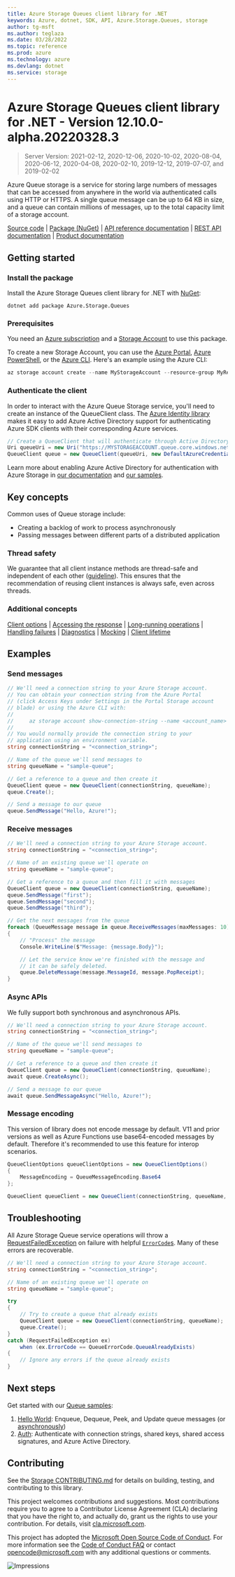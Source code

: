 ```yaml
---
title: Azure Storage Queues client library for .NET
keywords: Azure, dotnet, SDK, API, Azure.Storage.Queues, storage
author: tg-msft
ms.author: teglaza
ms.date: 03/28/2022
ms.topic: reference
ms.prod: azure
ms.technology: azure
ms.devlang: dotnet
ms.service: storage
---
```

# Azure Storage Queues client library for .NET - Version 12.10.0-alpha.20220328.3 


> Server Version: 2021-02-12, 2020-12-06, 2020-10-02, 2020-08-04, 2020-06-12, 2020-04-08, 2020-02-10, 2019-12-12, 2019-07-07, and 2019-02-02

Azure Queue storage is a service for storing large numbers of messages that 
can be accessed from anywhere in the world via authenticated calls using
HTTP or HTTPS.  A single queue message can be up to 64 KB in size, and a
queue can contain millions of messages, up to the total capacity limit of
a storage account.

[Source code][source] | [Package (NuGet)][package] | [API reference documentation][docs] | [REST API documentation][rest_docs] | [Product documentation][product_docs]

## Getting started

### Install the package

Install the Azure Storage Queues client library for .NET with [NuGet][nuget]:

```dotnetcli
dotnet add package Azure.Storage.Queues
```

### Prerequisites

You need an [Azure subscription][azure_sub] and a
[Storage Account][storage_account_docs] to use this package.

To create a new Storage Account, you can use the [Azure Portal][storage_account_create_portal],
[Azure PowerShell][storage_account_create_ps], or the [Azure CLI][storage_account_create_cli].
Here's an example using the Azure CLI:

```Powershell
az storage account create --name MyStorageAccount --resource-group MyResourceGroup --location westus --sku Standard_LRS
```

### Authenticate the client

In order to interact with the Azure Queue Storage service, you'll need to create an instance of the QueueClient class.  The [Azure Identity library][identity] makes it easy to add Azure Active Directory support for authenticating Azure SDK clients with their corresponding Azure services.

```C# Snippet:Azure_Storage_Queues_Samples_Sample01a_HelloWorld_IdentityAuth
// Create a QueueClient that will authenticate through Active Directory
Uri queueUri = new Uri("https://MYSTORAGEACCOUNT.queue.core.windows.net/QUEUENAME");
QueueClient queue = new QueueClient(queueUri, new DefaultAzureCredential());
```

Learn more about enabling Azure Active Directory for authentication with Azure Storage in [our documentation][storage_ad] and [our samples](#next-steps).

## Key concepts

Common uses of Queue storage include:

- Creating a backlog of work to process asynchronously
- Passing messages between different parts of a distributed application

### Thread safety
We guarantee that all client instance methods are thread-safe and independent of each other ([guideline](https://azure.github.io/azure-sdk/dotnet_introduction.html#dotnet-service-methods-thread-safety)). This ensures that the recommendation of reusing client instances is always safe, even across threads.

### Additional concepts
<!-- CLIENT COMMON BAR -->
[Client options](https://github.com/Azure/azure-sdk-for-net/blob/main/sdk/core/Azure.Core/README.md#configuring-service-clients-using-clientoptions) |
[Accessing the response](https://github.com/Azure/azure-sdk-for-net/blob/main/sdk/core/Azure.Core/README.md#accessing-http-response-details-using-responset) |
[Long-running operations](https://github.com/Azure/azure-sdk-for-net/blob/main/sdk/core/Azure.Core/README.md#consuming-long-running-operations-using-operationt) |
[Handling failures](https://github.com/Azure/azure-sdk-for-net/blob/main/sdk/core/Azure.Core/README.md#reporting-errors-requestfailedexception) |
[Diagnostics](https://github.com/Azure/azure-sdk-for-net/blob/main/sdk/core/Azure.Core/samples/Diagnostics.md) |
[Mocking](https://github.com/Azure/azure-sdk-for-net/blob/main/sdk/core/Azure.Core/README.md#mocking) |
[Client lifetime](https://devblogs.microsoft.com/azure-sdk/lifetime-management-and-thread-safety-guarantees-of-azure-sdk-net-clients/)
<!-- CLIENT COMMON BAR -->

## Examples

### Send messages

```C# Snippet:Azure_Storage_Queues_Samples_Sample01a_HelloWorld_SendMessage
// We'll need a connection string to your Azure Storage account.
// You can obtain your connection string from the Azure Portal
// (click Access Keys under Settings in the Portal Storage account
// blade) or using the Azure CLI with:
//
//     az storage account show-connection-string --name <account_name> --resource-group <resource_group>
//
// You would normally provide the connection string to your
// application using an environment variable.
string connectionString = "<connection_string>";

// Name of the queue we'll send messages to
string queueName = "sample-queue";

// Get a reference to a queue and then create it
QueueClient queue = new QueueClient(connectionString, queueName);
queue.Create();

// Send a message to our queue
queue.SendMessage("Hello, Azure!");
```

### Receive messages

```C# Snippet:Azure_Storage_Queues_Samples_Sample01a_HelloWorld_ReceiveMessages
// We'll need a connection string to your Azure Storage account.
string connectionString = "<connection_string>";

// Name of an existing queue we'll operate on
string queueName = "sample-queue";

// Get a reference to a queue and then fill it with messages
QueueClient queue = new QueueClient(connectionString, queueName);
queue.SendMessage("first");
queue.SendMessage("second");
queue.SendMessage("third");

// Get the next messages from the queue
foreach (QueueMessage message in queue.ReceiveMessages(maxMessages: 10).Value)
{
    // "Process" the message
    Console.WriteLine($"Message: {message.Body}");

    // Let the service know we're finished with the message and
    // it can be safely deleted.
    queue.DeleteMessage(message.MessageId, message.PopReceipt);
}
```

### Async APIs

We fully support both synchronous and asynchronous APIs.

```C# Snippet:Azure_Storage_Queues_Samples_Sample01b_HelloWorld_SendMessageAsync
// We'll need a connection string to your Azure Storage account.
string connectionString = "<connection_string>";

// Name of the queue we'll send messages to
string queueName = "sample-queue";

// Get a reference to a queue and then create it
QueueClient queue = new QueueClient(connectionString, queueName);
await queue.CreateAsync();

// Send a message to our queue
await queue.SendMessageAsync("Hello, Azure!");
```

### Message encoding

This version of library does not encode message by default. V11 and prior versions as well as Azure Functions use base64-encoded messages by default.
Therefore it's recommended to use this feature for interop scenarios.

```C# Snippet:Azure_Storage_Queues_Samples_Sample03_MessageEncoding_ConfigureMessageEncodingAsync
QueueClientOptions queueClientOptions = new QueueClientOptions()
{
    MessageEncoding = QueueMessageEncoding.Base64
};

QueueClient queueClient = new QueueClient(connectionString, queueName, queueClientOptions);
```

## Troubleshooting

All Azure Storage Queue service operations will throw a
[RequestFailedException][RequestFailedException] on failure with
helpful [`ErrorCode`s][error_codes].  Many of these errors are recoverable.

```C# Snippet:Azure_Storage_Queues_Samples_Sample01a_HelloWorld_Errors
// We'll need a connection string to your Azure Storage account.
string connectionString = "<connection_string>";

// Name of an existing queue we'll operate on
string queueName = "sample-queue";

try
{
    // Try to create a queue that already exists
    QueueClient queue = new QueueClient(connectionString, queueName);
    queue.Create();
}
catch (RequestFailedException ex)
    when (ex.ErrorCode == QueueErrorCode.QueueAlreadyExists)
{
    // Ignore any errors if the queue already exists
}
```

## Next steps

Get started with our [Queue samples][samples]:

1. [Hello World](https://github.com/Azure/azure-sdk-for-net/blob/main/sdk/storage/Azure.Storage.Queues/samples/Sample01a_HelloWorld.cs): Enqueue, Dequeue, Peek, and Update queue messages (or [asynchronously](https://github.com/Azure/azure-sdk-for-net/blob/main/sdk/storage/Azure.Storage.Queues/samples/Sample01b_HelloWorldAsync.cs))
2. [Auth](https://github.com/Azure/azure-sdk-for-net/blob/main/sdk/storage/Azure.Storage.Queues/samples/Sample02_Auth.cs): Authenticate with connection strings, shared keys, shared access signatures, and Azure Active Directory.

## Contributing

See the [Storage CONTRIBUTING.md][storage_contrib] for details on building,
testing, and contributing to this library.

This project welcomes contributions and suggestions.  Most contributions require
you to agree to a Contributor License Agreement (CLA) declaring that you have
the right to, and actually do, grant us the rights to use your contribution. For
details, visit [cla.microsoft.com][cla].

This project has adopted the [Microsoft Open Source Code of Conduct][coc].
For more information see the [Code of Conduct FAQ][coc_faq]
or contact [opencode@microsoft.com][coc_contact] with any
additional questions or comments.

![Impressions](https://azure-sdk-impressions.azurewebsites.net/api/impressions/azure-sdk-for-net%2Fsdk%2Fstorage%2FAzure.Storage.Queues%2FREADME.png)

<!-- LINKS -->
[source]: https://github.com/Azure/azure-sdk-for-net/tree/main/sdk/storage/Azure.Storage.Queues/src
[package]: https://www.nuget.org/packages/Azure.Storage.Queues/
[docs]: https://docs.microsoft.com/dotnet/api/azure.storage.queues
[rest_docs]: https://docs.microsoft.com/rest/api/storageservices/queue-service-rest-api
[product_docs]: https://docs.microsoft.com/azure/storage/queues/storage-queues-introduction
[nuget]: https://www.nuget.org/
[storage_account_docs]: https://docs.microsoft.com/azure/storage/common/storage-account-overview
[storage_account_create_ps]: https://docs.microsoft.com/azure/storage/common/storage-quickstart-create-account?tabs=azure-powershell
[storage_account_create_cli]: https://docs.microsoft.com/azure/storage/common/storage-quickstart-create-account?tabs=azure-cli
[storage_account_create_portal]: https://docs.microsoft.com/azure/storage/common/storage-quickstart-create-account?tabs=azure-portal
[azure_cli]: https://docs.microsoft.com/cli/azure
[azure_sub]: https://azure.microsoft.com/free/dotnet/
[identity]: https://github.com/Azure/azure-sdk-for-net/tree/main/sdk/identity/Azure.Identity/README.md
[storage_ad]: https://docs.microsoft.com/azure/storage/common/storage-auth-aad
[storage_ad_sample]: samples/Sample02c_Auth_ActiveDirectory.cs
[RequestFailedException]: https://github.com/Azure/azure-sdk-for-net/tree/main/sdk/core/Azure.Core/src/RequestFailedException.cs
[error_codes]: https://docs.microsoft.com/rest/api/storageservices/queue-service-error-codes
[samples]: https://github.com/Azure/azure-sdk-for-net/blob/main/sdk/storage/Azure.Storage.Queues/samples/
[storage_contrib]: https://github.com/Azure/azure-sdk-for-net/blob/main/sdk/storage/CONTRIBUTING.md
[cla]: https://cla.microsoft.com
[coc]: https://opensource.microsoft.com/codeofconduct/
[coc_faq]: https://opensource.microsoft.com/codeofconduct/faq/
[coc_contact]: mailto:opencode@microsoft.com

